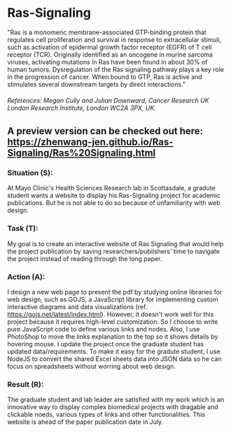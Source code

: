# Ras-Signaling
"Ras is a monomeric membrane-associated GTP-binding protein that regulates cell proliferation and survival in response to extracellular stimuli, such as activation of epidermal growth factor receptor (EGFR) of T cell receptor (TCR). Originally identified as an oncogene in murine sarcoma viruses, activating mutations in Ras have been found in about 30% of human tumors. Dysregulation of the Ras signaling pathway plays a key role in the progression of cancer. When bound to GTP, Ras is active and stimulates several downstream targets by direct interactions." 
###### References: Megan Cully and Julian Downward, Cancer Research UK London Research Institute, London WC2A 3PX, UK. 
## A preview version can be checked out here: https://zhenwang-jen.github.io/Ras-Signaling/Ras%20Signaling.html

### Situation (S): 
At Mayo Clinic's Health Sciences Research lab in Scottasdale, a gradute student wants a website to display his Ras-Signaling project for academic publications. But he is not able to do so because of unfamiliarity with web design. 
### Task (T): 
My goal is to create an interactive website of Ras Signaling that would help the project publication by saving researchers/pubilshers' time to navigate the project instead of reading through the long paper. 
### Action (A): 
I design a new web page to present the pdf by studying online libraries for web design, such as GOJS, a JavaScript library for implementing custom interactive diagrams and data visualizations (ref. https://gojs.net/latest/index.html). However, it doesn't work well for this project because it requires high-level customization. So I choose to write pure JavaScript code to define various links and nodes. Also, I use PhotoShop to move the links explanation to the top so it shows details by hovering mouse. I update the project once the graduate student has updated data/requirements. To make it easy for the gradute student, I use NodeJS to convert the shared Excel sheets data into JSON data so he can focus on spreadsheets without worring about web design.  
### Result (R):
The graduate student and lab leader are satisfied with my work which is an innovative way to display complex biomedical projects with dragable and clickable noeds, various types of links and other functionalities. This website is ahead of the paper publication date in July. 
